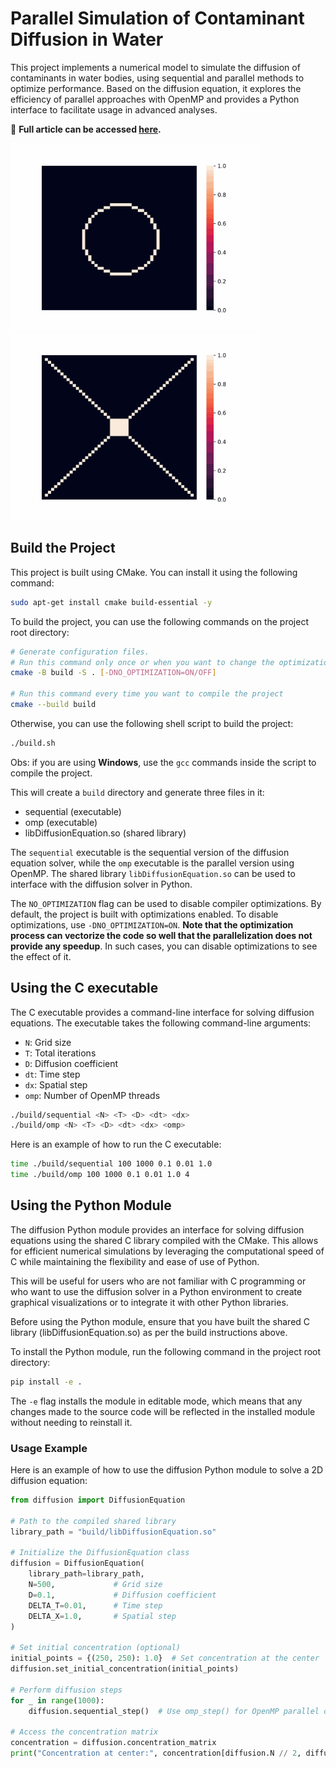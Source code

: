 # Parallel Simulation of Contaminant Diffusion in Water

This project implements a numerical model to simulate the diffusion of contaminants in water bodies, using sequential and parallel methods to optimize performance. Based on the diffusion equation, it explores the efficiency of parallel approaches with OpenMP and provides a Python interface to facilitate usage in advanced analyses.

📄 **Full article can be accessed [here](./docs/).**

<p float="left">
    <img src="./data/gifs/simulation_circle.gif" width="" height="300" />
    <img src="./data/gifs/simulation_X.gif" width="" height="300" />
</p>

## Build the Project
This project is built using CMake. You can install it using the following command:

```bash
sudo apt-get install cmake build-essential -y
```

To build the project, you can use the following commands on the project root directory:
```bash
# Generate configuration files. 
# Run this command only once or when you want to change the optimization flag
cmake -B build -S . [-DNO_OPTIMIZATION=ON/OFF]

# Run this command every time you want to compile the project
cmake --build build 
```

Otherwise, you can use the following shell script to build the project:
```bash
./build.sh
```

Obs: if you are using __Windows__, use the `gcc` commands inside the script to compile the project.

This will create a `build` directory and generate three files in it:
- sequential (executable)
- omp (executable)
- libDiffusionEquation.so (shared library)

The `sequential` executable is the sequential version of the diffusion equation solver, while the `omp` executable is the parallel version using OpenMP. The shared library `libDiffusionEquation.so` can be used to interface with the diffusion solver in Python.

The `NO_OPTIMIZATION` flag can be used to disable compiler optimizations. By default, the project is built with optimizations enabled. To disable optimizations, use `-DNO_OPTIMIZATION=ON`. **Note that the optimization process can vectorize the code so well that the parallelization does not provide any speedup**. In such cases, you can disable optimizations to see the effect of it.

## Using the C executable
The C executable provides a command-line interface for solving diffusion equations. The executable takes the following command-line arguments:

- `N`: Grid size
- `T`: Total iterations
- `D`: Diffusion coefficient
- `dt`: Time step
- `dx`: Spatial step
- `omp`: Number of OpenMP threads

```bash
./build/sequential <N> <T> <D> <dt> <dx>
./build/omp <N> <T> <D> <dt> <dx> <omp>
```

Here is an example of how to run the C executable:
```bash
time ./build/sequential 100 1000 0.1 0.01 1.0
time ./build/omp 100 1000 0.1 0.01 1.0 4
```

## Using the Python Module
The diffusion Python module provides an interface for solving diffusion equations using the shared C library compiled with the CMake. This allows for efficient numerical simulations by leveraging the computational speed of C while maintaining the flexibility and ease of use of Python.

This will be useful for users who are not familiar with C programming or who want to use the diffusion solver in a Python environment to create graphical visualizations or to integrate it with other Python libraries.

Before using the Python module, ensure that you have built the shared C library (libDiffusionEquation.so) as per the build instructions above.

To install the Python module, run the following command in the project root directory:
```bash
pip install -e .
```

The `-e` flag installs the module in editable mode, which means that any changes made to the source code will be reflected in the installed module without needing to reinstall it.

### Usage Example
Here is an example of how to use the diffusion Python module to solve a 2D diffusion equation:

```python
from diffusion import DiffusionEquation

# Path to the compiled shared library
library_path = "build/libDiffusionEquation.so"

# Initialize the DiffusionEquation class
diffusion = DiffusionEquation(
    library_path=library_path,
    N=500,             # Grid size
    D=0.1,             # Diffusion coefficient
    DELTA_T=0.01,      # Time step
    DELTA_X=1.0,       # Spatial step
)

# Set initial concentration (optional)
initial_points = {(250, 250): 1.0}  # Set concentration at the center
diffusion.set_initial_concentration(initial_points)

# Perform diffusion steps
for _ in range(1000):
    diffusion.sequential_step()  # Use omp_step() for OpenMP parallel computation
    
# Access the concentration matrix
concentration = diffusion.concentration_matrix
print("Concentration at center:", concentration[diffusion.N // 2, diffusion.N // 2])
```
